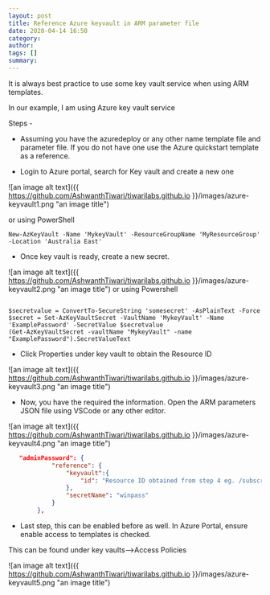 ```yaml
---
layout: post
title: Reference Azure keyvault in ARM parameter file
date: 2020-04-14 16:50
category:
author:
tags: []
summary:
---
```

It is always best practice to use some key vault service when using ARM templates.

In our example, I am using Azure key vault service

Steps -

* Assuming you have the azuredeploy or any other name template file and parameter file. If you do not have one use the Azure quickstart template as a reference.

* Login to Azure portal, search for Key vault and create a new one

![an image alt text]({{ https://github.com/AshwanthTiwari/tiwarilabs.github.io }}/images/azure-keyvault1.png "an image title")

or using
PowerShell

`New-AzKeyVault -Name 'MykeyVault' -ResourceGroupName 'MyResourceGroup' -Location 'Australia East'`

* Once key vault is ready, create a new secret.

![an image alt text]({{ https://github.com/AshwanthTiwari/tiwarilabs.github.io }}/images/azure-keyvault2.png "an image title")
or using Powershell

```azurepowershell

$secretvalue = ConvertTo-SecureString 'somesecret' -AsPlainText -Force
$secret = Set-AzKeyVaultSecret -VaultName 'MykeyVault' -Name 'ExamplePassword' -SecretValue $secretvalue
(Get-AzKeyVaultSecret -vaultName "MykeyVault" -name "ExamplePassword").SecretValueText

```

* Click Properties under key vault to obtain the Resource ID

![an image alt text]({{ https://github.com/AshwanthTiwari/tiwarilabs.github.io }}/images/azure-keyvault3.png "an image title")

* Now, you have the required the information. Open the ARM parameters JSON file using VSCode or any other editor.

![an image alt text]({{ https://github.com/AshwanthTiwari/tiwarilabs.github.io }}/images/azure-keyvault4.png "an image title")


```json
   "adminPassword": {
            "reference": {
                "keyvault":{
                    "id": "Resource ID obtained from step 4 eg. /subscription/229xxxxxxxx/resourceGroups/rgname/providers/Microsoft.keyvaults/vaults/keyvaultname"
                },
                "secretName": "winpass"
            }
        },
```
* Last step, this can be enabled before as well. In Azure Portal, ensure enable access to templates is checked.

This can be found under key vaults-->Access Policies

![an image alt text]({{ https://github.com/AshwanthTiwari/tiwarilabs.github.io }}/images/azure-keyvault5.png "an image title")








